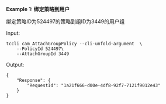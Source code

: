 **Example 1: 绑定策略到用户**

绑定策略ID为524497的策略到组ID为3449的用户组

Input: 

```
tccli cam AttachGroupPolicy --cli-unfold-argument  \
    --PolicyId 524497\
    --AttachGroupId 3449
```

Output: 
```
{
    "Response": {
        "RequestId": "1a21f666-d00e-4df8-92f7-7121f9012e43"
    }
}
```

